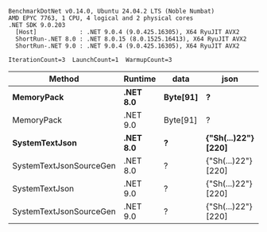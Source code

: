```

BenchmarkDotNet v0.14.0, Ubuntu 24.04.2 LTS (Noble Numbat)
AMD EPYC 7763, 1 CPU, 4 logical and 2 physical cores
.NET SDK 9.0.203
  [Host]            : .NET 9.0.4 (9.0.425.16305), X64 RyuJIT AVX2
  ShortRun-.NET 8.0 : .NET 8.0.15 (8.0.1525.16413), X64 RyuJIT AVX2
  ShortRun-.NET 9.0 : .NET 9.0.4 (9.0.425.16305), X64 RyuJIT AVX2

IterationCount=3  LaunchCount=1  WarmupCount=3  

```
| Method                  | Runtime  | data     | json                | Mean        | Error      | StdDev   | Min         | Max         | Gen0   | Allocated |
|------------------------ |--------- |--------- |-------------------- |------------:|-----------:|---------:|------------:|------------:|-------:|----------:|
| **MemoryPack**              | **.NET 8.0** | **Byte[91]** | **?**                   |    **76.22 ns** |   **8.325 ns** | **0.456 ns** |    **75.73 ns** |    **76.63 ns** | **0.0100** |     **168 B** |
| MemoryPack              | .NET 9.0 | Byte[91] | ?                   |    70.79 ns |  20.322 ns | 1.114 ns |    70.14 ns |    72.07 ns | 0.0100 |     168 B |
| **SystemTextJson**          | **.NET 8.0** | **?**        | **{&quot;Sh(...)22&quot;} [220]** | **1,170.60 ns** |  **15.934 ns** | **0.873 ns** | **1,169.72 ns** | **1,171.47 ns** | **0.0095** |     **168 B** |
| SystemTextJsonSourceGen | .NET 8.0 | ?        | {&quot;Sh(...)22&quot;} [220] | 1,130.92 ns |  82.364 ns | 4.515 ns | 1,128.26 ns | 1,136.13 ns | 0.0095 |     168 B |
| SystemTextJson          | .NET 9.0 | ?        | {&quot;Sh(...)22&quot;} [220] | 1,144.16 ns | 132.319 ns | 7.253 ns | 1,137.11 ns | 1,151.60 ns | 0.0095 |     168 B |
| SystemTextJsonSourceGen | .NET 9.0 | ?        | {&quot;Sh(...)22&quot;} [220] | 1,153.06 ns |   8.515 ns | 0.467 ns | 1,152.56 ns | 1,153.48 ns | 0.0095 |     168 B |
